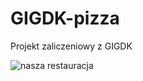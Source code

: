 # GIGDK-pizza
Projekt zaliczeniowy z GIGDK

![nasza restauracja]([https://i.imgur.com/ABCD123.jpg](https://images.squarespace-cdn.com/content/v1/5982fa4fe58c62cb28091fa4/1578399820670-9PSKMMZQMBNGFTTTJ9PZ/Pizzeria)https://images.squarespace-cdn.com/content/v1/5982fa4fe58c62cb28091fa4/1578399820670-9PSKMMZQMBNGFTTTJ9PZ/Pizzeria)
